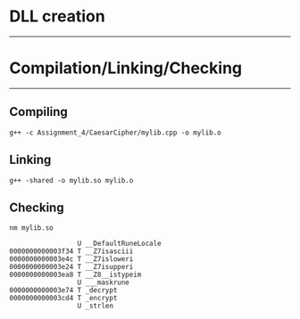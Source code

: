 # DLL creation

--- 

# Compilation/Linking/Checking

---

## Compiling

```g++ -c Assignment_4/CaesarCipher/mylib.cpp -o mylib.o```

## Linking

```g++ -shared -o mylib.so mylib.o```

## Checking

```nm mylib.so```

``` 
                 U __DefaultRuneLocale
0000000000003f34 T __Z7isasciii
0000000000003e4c T __Z7isloweri
0000000000003e24 T __Z7isupperi
0000000000003ea8 T __Z8__istypeim
                 U ___maskrune
0000000000003e74 T _decrypt
0000000000003cd4 T _encrypt
                 U _strlen
```

